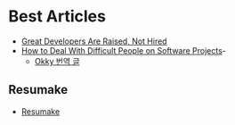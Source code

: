 # Best Articles

- [Great Developers Are Raised, Not Hired](https://sizovs.net/2019/04/10/the-best-developers-are-raised-not-hired/)
- [How to Deal With Difficult People on Software Projects](https://www.howtodeal.dev/)- 
  - [Okky 번역 글](https://okky.kr/article/891469)

## Resumake

- [Resumake](https://resumake.io/)
